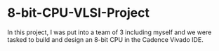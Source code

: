 # 8-bit-CPU-VLSI-Project
In this project, I was put into a team of 3 including myself and we were tasked to build and design an 8-bit CPU in the Cadence Vivado IDE. 
